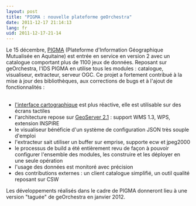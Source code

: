 ```yaml
---
layout: post
title: "PIGMA : nouvelle plateforme geOrchestra"
date: 2011-12-17 21:14:13
lang: fr
uid: 2011-12-17-21-14
---
```


<div class="post-content">

Le 15 décembre, <a href="http://www.pigma.org/">PIGMA</a> (Plateforme
d'Information Géographique Mutualisée en Aquitaine) est entrée en service en
version 2 avec un catalogue comportant plus de 1100 jeux de données. Reposant
sur geOrchestra, l'IDS PIGMA en utilise tous les modules : catalogue,
visualiseur, extracteur, serveur OGC. Ce projet a fortement contribué à la mise
à jour des bibliothèques, aux corrections de bugs et à l'ajout de
fonctionnalités :<br />
<br />
<ul>
<li><a href="http://ids.pigma.org/mapfishapp/">l'interface cartographique</a>
est plus réactive, elle est utilisable sur des écrans tactiles</li>
<li>l'architecture repose sur <a href="http://blog.geoserver.org/2011/10/07/geoserver-2-1-2-release/">GeoServer
2.1</a> : support WMS 1.3, WPS, extension INSPIRE</li>
<li>le visualiseur bénéficie d'un système de configuration JSON très souple
d'emploi</li>
<li>l'extracteur sait utiliser un buffer sur emprise, supporte ecw et
jpeg2000</li>
<li>le processus de build a été entièrement revu de façon à pouvoir configurer
l'ensemble des modules, les construire et les déployer en une seule
opération</li>
<li>l'usage des données est monitoré avec précision</li>
<li>des contributions externes : un client catalogue simplifié, un outil
qualité reposant sur CSW</li>
</ul>
Les développements réalisés dans le cadre de PIGMA donneront lieu à une version
&quot;taguée&quot; de geOrchestra en janvier 2012.<br />
<br />

</div>